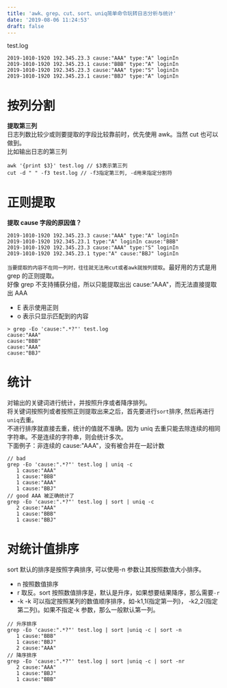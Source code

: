 ```yaml
---
title: 'awk、grep、cut、sort、uniq简单命令玩转日志分析与统计'
date: '2019-08-06 11:24:53'
draft: false
---
```


test.log

```
2019-1010-1920 192.345.23.3 cause:"AAA" type:"A" loginIn
2019-1010-1920 192.345.23.1 cause:"BBB" type:"A" loginIn
2019-1010-1920 192.345.23.3 cause:"AAA" type:"S" loginIn
2019-1010-1920 192.345.23.1 cause:"BBJ" type:"A" loginIn
```

# 按列分割

**提取第三列**<br />日志列数比较少或则要提取的字段比较靠前时，优先使用 awk。当然 cut 也可以做到。<br />比如输出日志的第三列

```
awk '{print $3}' test.log // $3表示第三列
cut -d " " -f3 test.log // -f3指定第三列, -d用来指定分割符
```

# 正则提取

**提取 cause 字段的原因值？**

```
2019-1010-1920 192.345.23.3 cause:"AAA" type:"A" loginIn
2019-1010-1920 192.345.23.1 type:"A" loginIn cause:"BBB"
2019-1010-1920 192.345.23.3 cause:"AAA" type:"S" loginIn
2019-1010-1920 192.345.23.1 type:"A" cause:"BBJ" loginIn
```

`当要提取的内容不在同一列时，往往就无法用cut或者awk就按列提取`。最好用的方式是用 grep 的正则提取。<br />好像 grep 不支持捕获分组，所以只能提取出出 cause:"AAA"，而无法直接提取出 AAA

-   E 表示使用正则
-   o 表示只显示匹配到的内容

```
> grep -Eo 'cause:".*?"' test.log
cause:"AAA"
cause:"BBB"
cause:"AAA"
cause:"BBJ"
```

# 统计

对输出的关键词进行统计，并按照升序或者降序排列。<br />将关键词按照列或者按照正则提取出来之后，首先要进行`sort`排序, 然后再进行`uniq`去重。<br />不进行排序就直接去重，统计的值就不准确。因为 uniq 去重只能去除连续的相同字符串。不是连续的字符串，则会统计多次。<br />下面例子：非连续的 cause:"AAA"，没有被合并在一起计数

```
// bad
grep -Eo 'cause:".*?"' test.log | uniq -c
   1 cause:"AAA"
   1 cause:"BBB"
   1 cause:"AAA"
   1 cause:"BBJ"
// good AAA 被正确统计了
grep -Eo 'cause:".*?"' test.log | sort | uniq -c
   2 cause:"AAA"
   1 cause:"BBB"
   1 cause:"BBJ"
```

# 对统计值排序

sort 默认的排序是按照字典排序, 可以使用-n 参数让其按照数值大小排序。

-   n 按照数值排序
-   r 取反。sort 按照数值排序是，默认是升序，如果想要结果降序，那么需要`-r`
-   -k -k 可以指定按照某列的数值顺序排序，如-k1,1(指定第一列)， -k2,2(指定第二列)。如果不指定-k 参数，那么一般默认第一列。

```
// 升序排序
grep -Eo 'cause:".*?"' test.log | sort |uniq -c | sort -n
   1 cause:"BBB"
   1 cause:"BBJ"
   2 cause:"AAA"
// 降序排序
grep -Eo 'cause:".*?"' test.log | sort |uniq -c | sort -nr
   2 cause:"AAA"
   1 cause:"BBJ"
   1 cause:"BBB"
```
